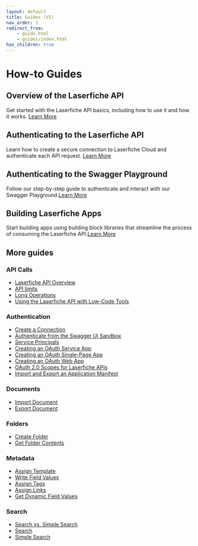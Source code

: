 ```yaml
---
layout: default
title: Guides (V1)
nav_order: 3
redirect_from:
    - guide.html
    - guides/index.html
has_children: true
---
```

<!--Copyright (c) Laserfiche.
Licensed under the MIT License. See LICENSE in the project root for license information.-->

# How-to Guides

## Overview of the Laserfiche API

Get started with the Laserfiche API basics, including how to use it and how it works. [Learn More](./guide_overview-of-the-laserfiche-api)


## Authenticating to the Laserfiche API

Learn how to create a secure connection to Laserfiche Cloud and authenticate each API request. [Learn More](guide_authenticating-to-the-laserfiche-api)

## Authenticating to the Swagger Playground

Follow our step-by-step guide to authenticate and interact with our Swagger Playground.[Learn More](guide_authenticating-to-the-swagger-playground)

## Building Laserfiche Apps

Start building apps using building block libraries that streamline the process of consuming the Laserfiche API.[Learn More](guide_building-apps)

## More guides  

### API Calls
- [Laserfiche API Overview](guide_overview-of-the-laserfiche-api)
- [API limits](guide_api-limits)
- [Long Operations](../Guides-v2/guide_long-operations-v2)
- [Using the Laserfiche API with Low-Code Tools](../Guides-v2/guide_low-code-tools-v2)

### Authentication 

- [Create a Connection](guide_authenticating-to-the-laserfiche-api)
- [Authenticate from the Swagger UI Sandbox](guide_authenticating-to-the-swagger-playground)
- [Service Principals](guide_service-principals)
- [Creating an OAuth Service App](guide_oauth-service)
- [Creating an OAuth Single-Page App](guide_oauth-spa)
- [Creating an OAuth Web App](guide_oauth-webapp)
- [OAuth 2.0 Scopes for Laserfiche APIs](guide_oauth_2.0_scopes)
- [Import and Export an Application Manifest](guide_importing-exporting-manifest)

### Documents 

- [Import Document](../Guides-v2/guide_importing-documents-v2)
- [Export Document](../Guides-v2/guide_exporting-documents-v2)

### Folders 

- [Create Folder](../Guides-v2/guide_creating-folders-v2)
- [Get Folder Contents](../Guides-v2/guide_get-folder-listing-v2)

### Metadata 

- [Assign Template](../Guides-v2/guide_assign-template-v2)
- [Write Field Values](../Guides-v2/guide_write-field-values-v2)
- [Assign Tags](../Guides-v2/guide_assign-tag-v2)
- [Assign Links](../Guides-v2/guide_assign-links-v2)
- [Get Dynamic Field Values](../Guides-v2/guide_get-dynamic-field-logic-values-v2)

### Search 

- [Search vs. Simple Search](../Guides-v2/guide_search-vs-simple-search-v2)
- [Search](../Guides-v2/guide_search-v2)
- [Simple Search](../Guides-v2/guide_simple-search-v2)

